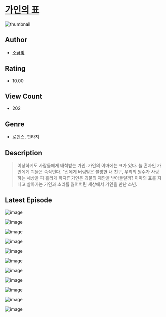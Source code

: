 # [가인의 표](https://comic.naver.com/challenge/list?titleId=811391)
![thumbnail](https://image-comic.pstatic.net/user_contents_data/challenge_comic/2023/05/26/367308/upload_3688558484975532385_480x623.jpeg)

## Author
- [소금빛](https://comic.naver.com/artistTitle?id=367308)

## Rating
- 10.00

## View Count
- 202

## Genre
- 로맨스, 판타지

## Description
> 이상하게도 사람들에게 배척받는 가인. 가인의 이마에는 표가 있다. 늘 혼자인 가인에게 괴물은 속삭인다. "신에게 버림받은 불쌍한 내 친구, 우리의 원수가 사랑하는 세상을 피 흘리게 하자!" 가인은 괴물의 제안을 받아들일까? 이마의 표를 지니고 살아가는 가인과 소리를 잃어버린 세상에서 가인을 만난 소년.


## Latest Episode
![image](https://image-comic.pstatic.net/user_contents_data/challenge_comic/2023/05/26/367308/upload_4122312317389071673.jpeg)

![image](https://image-comic.pstatic.net/user_contents_data/challenge_comic/2023/05/26/367308/upload_7147603356997215331.jpeg)

![image](https://image-comic.pstatic.net/user_contents_data/challenge_comic/2023/05/26/367308/upload_3760845654343495734.jpeg)

![image](https://image-comic.pstatic.net/user_contents_data/challenge_comic/2023/05/26/367308/upload_3904731249892145460.jpeg)

![image](https://image-comic.pstatic.net/user_contents_data/challenge_comic/2023/05/26/367308/upload_7161062491734762033.jpeg)

![image](https://image-comic.pstatic.net/user_contents_data/challenge_comic/2023/05/26/367308/upload_3619030644612740144.jpeg)

![image](https://image-comic.pstatic.net/user_contents_data/challenge_comic/2023/05/26/367308/upload_3472895645049958501.jpeg)

![image](https://image-comic.pstatic.net/user_contents_data/challenge_comic/2023/05/26/367308/upload_7148729055074280759.jpeg)

![image](https://image-comic.pstatic.net/user_contents_data/challenge_comic/2023/05/26/367308/upload_7018070790619149872.jpeg)

![image](https://image-comic.pstatic.net/user_contents_data/challenge_comic/2023/05/26/367308/upload_7005128459898074676.jpeg)

![image](https://image-comic.pstatic.net/user_contents_data/challenge_comic/2023/05/26/367308/upload_7076619805498303075.jpeg)
